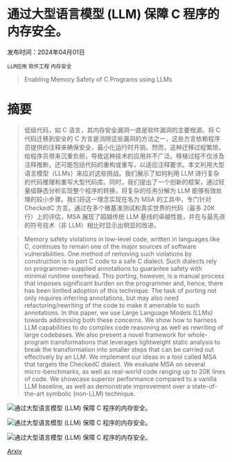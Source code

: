 # 通过大型语言模型 (LLM) 保障 C 程序的内存安全。

发布时间：2024年04月01日

`LLM应用` `软件工程` `内存安全`

> Enabling Memory Safety of C Programs using LLMs

# 摘要

> 低级代码，如 C 语言，其内存安全漏洞一直是软件漏洞的主要根源。将 C 代码迁移到安全的 C 方言是消除这些漏洞的方法之一，这些方言依赖程序员提供的注释来确保安全，最小化运行时开销。然而，这种迁移过程繁琐，给程序员带来沉重负担，导致这种技术的应用并不广泛。移植过程不仅涉及注释推断，还可能包括代码的重构或重写，以适应注释要求。本文利用大型语言模型（LLMs）来应对这些挑战。我们展示了如何利用 LLM 进行复杂的代码推理和重写大型代码库。同时，我们提出了一个创新的框架，通过轻量级静态分析实现整个程序的转换，将复杂的任务分解为 LLM 能够有效处理的较小步骤。我们将这一理念实现在名为 MSA 的工具中，专门针对 CheckedC 方言。通过在多个微基准测试和真实世界的代码（最多 20K 行）上的评估，MSA 展现了超越传统 LLM 基线的卓越性能，并在与最先进的符号技术（非 LLM）相比时显示出明显的改进。

> Memory safety violations in low-level code, written in languages like C, continues to remain one of the major sources of software vulnerabilities. One method of removing such violations by construction is to port C code to a safe C dialect. Such dialects rely on programmer-supplied annotations to guarantee safety with minimal runtime overhead. This porting, however, is a manual process that imposes significant burden on the programmer and, hence, there has been limited adoption of this technique.
  The task of porting not only requires inferring annotations, but may also need refactoring/rewriting of the code to make it amenable to such annotations. In this paper, we use Large Language Models (LLMs) towards addressing both these concerns. We show how to harness LLM capabilities to do complex code reasoning as well as rewriting of large codebases. We also present a novel framework for whole-program transformations that leverages lightweight static analysis to break the transformation into smaller steps that can be carried out effectively by an LLM. We implement our ideas in a tool called MSA that targets the CheckedC dialect. We evaluate MSA on several micro-benchmarks, as well as real-world code ranging up to 20K lines of code. We showcase superior performance compared to a vanilla LLM baseline, as well as demonstrate improvement over a state-of-the-art symbolic (non-LLM) technique.

![通过大型语言模型 (LLM) 保障 C 程序的内存安全。](../../../paper_images/2404.01096/x1.png)

![通过大型语言模型 (LLM) 保障 C 程序的内存安全。](../../../paper_images/2404.01096/x2.png)

![通过大型语言模型 (LLM) 保障 C 程序的内存安全。](../../../paper_images/2404.01096/x3.png)

[Arxiv](https://arxiv.org/abs/2404.01096)
